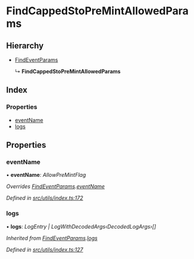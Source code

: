 # FindCappedStoPreMintAllowedParams

## Hierarchy

* [FindEventParams]()

  ↳ **FindCappedStoPreMintAllowedParams**

## Index

### Properties

* [eventName]()
* [logs]()

## Properties

### eventName

• **eventName**: _AllowPreMintFlag_

_Overrides_ [_FindEventParams_]()_._[_eventName_]()

_Defined in_ [_src/utils/index.ts:172_](https://github.com/PolymathNetwork/polymath-sdk/blob/550676f/src/utils/index.ts#L172)

### logs

• **logs**: _LogEntry \| LogWithDecodedArgs‹DecodedLogArgs›\[\]_

_Inherited from_ [_FindEventParams_]()_._[_logs_]()

_Defined in_ [_src/utils/index.ts:127_](https://github.com/PolymathNetwork/polymath-sdk/blob/550676f/src/utils/index.ts#L127)

